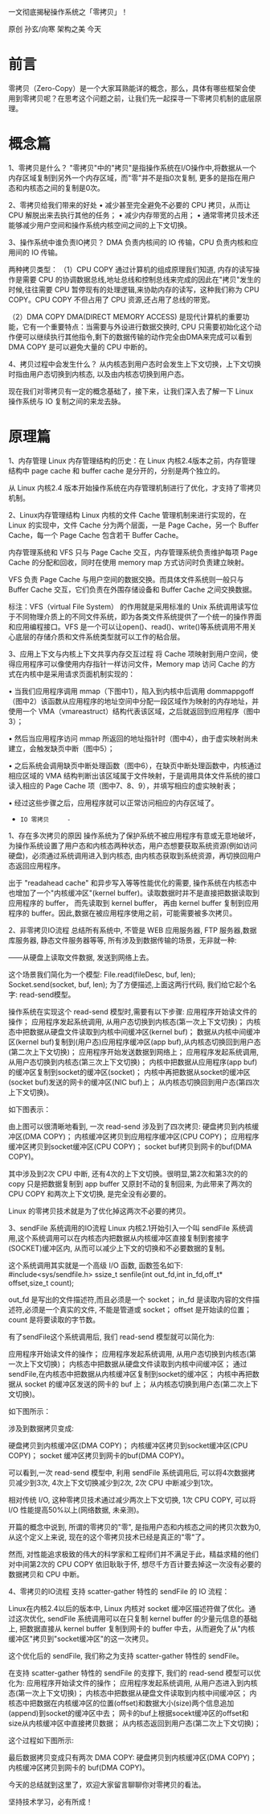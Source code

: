 ﻿一文彻底揭秘操作系统之「零拷贝」！

原创 孙玄/向寒  架构之美  今天

# 前言
零拷贝（Zero-Copy）是一个大家耳熟能详的概念，那么，具体有哪些框架会使用到零拷贝呢？在思考这个问题之前，让我们先一起探寻一下零拷贝机制的底层原理。

# 概念篇
1、零拷贝是什么？
"零拷贝"中的"拷贝"是指操作系统在I/O操作中,将数据从一个内存区域复制到另外一个内存区域，而"零"并不是指0次复制, 更多的是指在用户态和内核态之间的复制是0次。

2、零拷贝给我们带来的好处
• 减少甚至完全避免不必要的 CPU 拷贝，从而让 CPU 解脱出来去执行其他的任务；
• 减少内存带宽的占用；
• 通常零拷贝技术还能够减少用户空间和操作系统内核空间之间的上下文切换。

3、操作系统中谁负责IO拷贝？
DMA 负责内核间的 IO 传输，CPU 负责内核和应用间的 IO 传输。

两种拷贝类型：
（1）CPU COPY
通过计算机的组成原理我们知道, 内存的读写操作是需要 CPU 的协调数据总线,地址总线和控制总线来完成的因此在"拷贝"发生的时候,往往需要 CPU 暂停现有的处理逻辑,来协助内存的读写，这种我们称为 CPU COPY。CPU COPY 不但占用了 CPU 资源,还占用了总线的带宽。

（2）DMA COPY
DMA(DIRECT MEMORY ACCESS) 是现代计算机的重要功能，它有一个重要特点：当需要与外设进行数据交换时, CPU 只需要初始化这个动作便可以继续执行其他指令,剩下的数据传输的动作完全由DMA来完成可以看到 DMA COPY 是可以避免大量的 CPU 中断的。

4、拷贝过程中会发生什么？
从内核态到用户态时会发生上下文切换，上下文切换时指由用户态切换到内核态, 以及由内核态切换到用户态。

现在我们对零拷贝有一定的概念基础了，接下来，让我们深入去了解一下 Linux 操作系统与 IO 复制之间的来龙去脉。


# 原理篇
1、内存管理
Linux 内存管理结构的历史：在 Linux 内核2.4版本之前，内存管理结构中 page cache 和 buffer cache 是分开的，分别是两个独立的。

从 Linux 内核2.4 版本开始操作系统在内存管理机制进行了优化，才支持了零拷贝机制。

2、Linux内存管理结构
Linux 内核的文件 Cache 管理机制来进行实现的，在 Linux 的实现中，文件 Cache 分为两个层面，一是 Page Cache，另一个 Buffer Cache，每一个 Page Cache 包含若干 Buffer Cache。

内存管理系统和 VFS 只与 Page Cache 交互，内存管理系统负责维护每项 Page Cache 的分配和回收，同时在使用 memory map 方式访问时负责建立映射。

VFS 负责 Page Cache 与用户空间的数据交换。而具体文件系统则一般只与 Buffer Cache 交互，它们负责在外围存储设备和 Buffer Cache 之间交换数据。

标注：VFS（virtual File System） 的作用就是采用标准的 Unix 系统调用读写位于不同物理介质上的不同文件系统，即为各类文件系统提供了一个统一的操作界面和应用编程接口。VFS 是一个可以让open()、read()、write()等系统调用不用关心底层的存储介质和文件系统类型就可以工作的粘合层。
 

3、应用上下文与内核上下文共享内存交互过程
将 Cache 项映射到用户空间，使得应用程序可以像使用内存指针一样访问文件，Memory map 访问 Cache 的方式在内核中是采用请求页面机制实现的：

• 当我们应用程序调用 mmap（下图中1），陷入到内核中后调用 dommappgoff （图中2）该函数从应用程序的地址空间中分配一段区域作为映射的内存地址，并使用一个 VMA（vmareastruct）结构代表该区域，之后就返回到应用程序（图中3）；

• 然后当应用程序访问 mmap 所返回的地址指针时（图中4），由于虚实映射尚未建立，会触发缺页中断（图中5）；

• 之后系统会调用缺页中断处理函数（图中6），在缺页中断处理函数中，内核通过相应区域的 VMA 结构判断出该区域属于文件映射，于是调用具体文件系统的接口读入相应的 Page Cache 项（图中7、8、9），并填写相应的虚实映射表；

• 经过这些步骤之后，应用程序就可以正常访问相应的内存区域了。
 



-     IO 零拷贝     -

1、存在多次拷贝的原因
操作系统为了保护系统不被应用程序有意或无意地破坏，为操作系统设置了用户态和内核态两种状态，用户态想要获取系统资源(例如访问硬盘)，必须通过系统调用进入到内核态, 由内核态获取到系统资源，再切换回用户态返回应用程序。

出于 "readahead cache" 和异步写入等等性能优化的需要, 操作系统在内核态中也增加了一个"内核缓冲区"(kernel buffer)。读取数据时并不是直接把数据读取到应用程序的 buffer， 而先读取到 kernel buffer， 再由 kernel buffer 复制到应用程序的 buffer。因此,数据在被应用程序使用之前，可能需要被多次拷贝。

2、非零拷贝IO流程
总结所有系统中, 不管是 WEB 应用服务器, FTP 服务器,数据库服务器, 静态文件服务器等等, 所有涉及到数据传输的场景，无非就一种:

——从硬盘上读取文件数据, 发送到网络上去。

这个场景我们简化为一个模型:
File.read(fileDesc, buf, len); 
Socket.send(socket, buf, len);
为了方便描述,上面这两行代码, 我们给它起个名字: read-send模型。

操作系统在实现这个 read-send 模型时,需要有以下步骤:
应用程序开始读文件的操作；
应用程序发起系统调用, 从用户态切换到内核态(第一次上下文切换)；
内核态中把数据从硬盘文件读取到内核中间缓冲区(kernel buf)；
数据从内核中间缓冲区(kernel buf)复制到(用户态)应用程序缓冲区(app buf),从内核态切换回到用户态(第二次上下文切换)；
应用程序开始发送数据到网络上；
应用程序发起系统调用,从用户态切换到内核态(第三次上下文切换)；
内核中把数据从应用程序(app buf)的缓冲区复制到socket的缓冲区(socket)；
内核中再把数据从socket的缓冲区(socket buf)发送的网卡的缓冲区(NIC buf)上；
从内核态切换回到用户态(第四次上下文切换)。

如下图表示：

由上图可以很清晰地看到, 一次 read-send 涉及到了四次拷贝:
硬盘拷贝到内核缓冲区(DMA COPY)；
内核缓冲区拷贝到应用程序缓冲区(CPU COPY)；
应用程序缓冲区拷贝到socket缓冲区(CPU COPY)；
socket buf拷贝到网卡的buf(DMA COPY)。

其中涉及到2次 CPU 中断, 还有4次的上下文切换。很明显,第2次和第3次的的 copy 只是把数据复制到 app buffer 又原封不动的复制回来, 为此带来了两次的 CPU COPY 和两次上下文切换, 是完全没有必要的。

Linux 的零拷贝技术就是为了优化掉这两次不必要的拷贝。

3、sendFile 系统调用的IO流程
Linux 内核2.1开始引入一个叫 sendFile 系统调用,这个系统调用可以在内核态内把数据从内核缓冲区直接复制到套接字(SOCKET)缓冲区内, 从而可以减少上下文的切换和不必要数据的复制。

这个系统调用其实就是一个高级 I/O 函数, 函数签名如下:
#include<sys/sendfile.h>
ssize_t senfile(int out_fd,int in_fd,off_t* offset,size_t count);

out_fd 是写出的文件描述符,而且必须是一个 socket；
in_fd 是读取内容的文件描述符,必须是一个真实的文件, 不能是管道或 socket；
offset 是开始读的位置；
count 是将要读取的字节数。

有了sendFile这个系统调用后, 我们 read-send 模型就可以简化为:

应用程序开始读文件的操作；
应用程序发起系统调用, 从用户态切换到内核态(第一次上下文切换)；
内核态中把数据从硬盘文件读取到内核中间缓冲区；
通过 sendFile,在内核态中把数据从内核缓冲区复制到socket的缓冲区；
内核中再把数据从 socket 的缓冲区发送的网卡的 buf 上；
从内核态切换到用户态(第二次上下文切换)。

如下图所示：
 


涉及到数据拷贝变成:

硬盘拷贝到内核缓冲区(DMA COPY)；
内核缓冲区拷贝到socket缓冲区(CPU COPY)；
socket 缓冲区拷贝到网卡的buf(DMA COPY)。

可以看到,一次 read-send 模型中, 利用 sendFile 系统调用后, 可以将4次数据拷贝减少到3次, 4次上下文切换减少到2次, 2次 CPU 中断减少到1次。

相对传统 I/O, 这种零拷贝技术通过减少两次上下文切换, 1次 CPU COPY, 可以将I/O 性能提高50%以上(网络数据, 未亲测)。

开篇的概念中说到, 所谓的零拷贝的"零", 是指用户态和内核态之间的拷贝次数为0, 从这个定义上来说, 现在的这个零拷贝技术已经是真正的"零"了。

然而, 对性能追求极致的伟大的科学家和工程师们并不满足于此，精益求精的他们对中间第2次的 CPU COPY 依旧耿耿于怀, 想尽千方百计要去掉这一次没有必要的数据拷贝和 CPU 中断。

4、零拷贝的IO流程
支持 scatter-gather 特性的 sendFile 的 IO 流程：

Linux在内核2.4以后的版本中, Linux 内核对 socket 缓冲区描述符做了优化。通过这次优化, sendFile 系统调用可以在只复制 kernel buffer 的少量元信息的基础上, 把数据直接从 kernel buffer 复制到网卡的 buffer 中去，从而避免了从"内核缓冲区"拷贝到"socket缓冲区"的这一次拷贝。

这个优化后的 sendFile, 我们称之为支持 scatter-gather 特性的 sendFile。

在支持 scatter-gather 特性的 sendFile 的支撑下, 我们的 read-send 模型可以优化为:
应用程序开始读文件的操作；
应用程序发起系统调用, 从用户态进入到内核态(第一次上下文切换)；
内核态中把数据从硬盘文件读取到内核中间缓冲区；
内核态中把数据在内核缓冲区的位置(offset)和数据大小(size)两个信息追加(append)到socket的缓冲区中去；
网卡的buf上根据socekt缓冲区的offset和size从内核缓冲区中直接拷贝数据；
从内核态返回到用户态(第二次上下文切换)；

这个过程如下图所示:



最后数据拷贝变成只有两次 DMA COPY:
硬盘拷贝到内核缓冲区(DMA COPY)；
内核缓冲区拷贝到网卡的 buf(DMA COPY)。

今天的总结就到这里了，欢迎大家留言聊聊你对零拷贝的看法。
 
坚持技术学习，必有所成！
